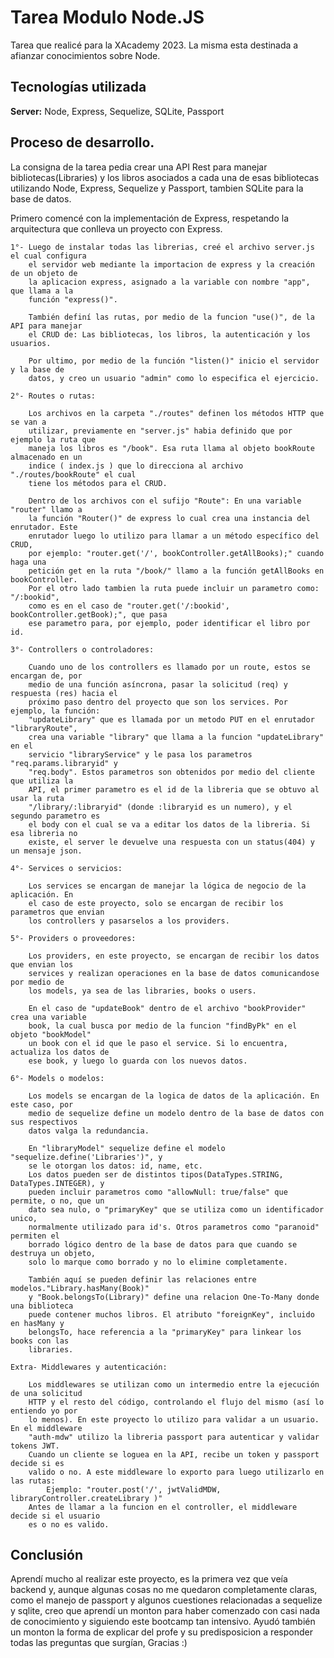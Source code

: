# Tarea Modulo Node.JS

Tarea que realicé para la XAcademy 2023. La misma esta destinada a afianzar conocimientos sobre Node.


## Tecnologías utilizada


**Server:** Node, Express, Sequelize, SQLite, Passport


## Proceso de desarrollo.

La consigna de la tarea pedia crear una API Rest para manejar bibliotecas(Libraries) y los libros asociados a cada una de esas bibliotecas utilizando Node, Express, Sequelize y Passport, tambien SQLite para la base de datos.

Primero comencé con la implementación de Express, respetando la arquitectura que conlleva un proyecto con Express.

    1°- Luego de instalar todas las librerias, creé el archivo server.js el cual configura 
        el servidor web mediante la importacion de express y la creación de un objeto de 
        la aplicacion express, asignado a la variable con nombre "app", que llama a la
        función "express()".

        También definí las rutas, por medio de la funcion "use()", de la API para manejar 
        el CRUD de: Las bibliotecas, los libros, la autenticación y los usuarios.
        
        Por ultimo, por medio de la función "listen()" inicio el servidor y la base de 
        datos, y creo un usuario "admin" como lo especifica el ejercicio.

    2°- Routes o rutas:

        Los archivos en la carpeta "./routes" definen los métodos HTTP que se van a 
        utilizar, previamente en "server.js" habia definido que por ejemplo la ruta que
        maneja los libros es "/book". Esa ruta llama al objeto bookRoute almacenado en un
        indice ( index.js ) que lo direcciona al archivo "./routes/bookRoute" el cual 
        tiene los métodos para el CRUD.

        Dentro de los archivos con el sufijo "Route": En una variable "router" llamo a 
        la función "Router()" de express lo cual crea una instancia del enrutador. Este
        enrutador luego lo utilizo para llamar a un método específico del CRUD,
        por ejemplo: "router.get('/', bookController.getAllBooks);" cuando haga una 
        petición get en la ruta "/book/" llamo a la función getAllBooks en bookController.
        Por el otro lado tambien la ruta puede incluir un parametro como: "/:bookid", 
        como es en el caso de "router.get('/:bookid', bookController.getBook);", que pasa
        ese parametro para, por ejemplo, poder identificar el libro por id.

    3°- Controllers o controladores:

        Cuando uno de los controllers es llamado por un route, estos se encargan de, por 
        medio de una función asíncrona, pasar la solicitud (req) y respuesta (res) hacia el
        próximo paso dentro del proyecto que son los services. Por ejemplo, la función:
        "updateLibrary" que es llamada por un metodo PUT en el enrutador "libraryRoute",
        crea una variable "library" que llama a la funcion "updateLibrary" en el
        servicio "libraryService" y le pasa los parametros "req.params.libraryid" y 
        "req.body". Estos parametros son obtenidos por medio del cliente que utiliza la 
        API, el primer parametro es el id de la libreria que se obtuvo al usar la ruta
        "/library/:libraryid" (donde :libraryid es un numero), y el segundo parametro es
        el body con el cual se va a editar los datos de la libreria. Si esa libreria no 
        existe, el server le devuelve una respuesta con un status(404) y un mensaje json.

    4°- Services o servicios:

        Los services se encargan de manejar la lógica de negocio de la aplicación. En 
        el caso de este proyecto, solo se encargan de recibir los parametros que envian
        los controllers y pasarselos a los providers.

    5°- Providers o proveedores:

        Los providers, en este proyecto, se encargan de recibir los datos que envian los
        services y realizan operaciones en la base de datos comunicandose por medio de 
        los models, ya sea de las libraries, books o users.

        En el caso de "updateBook" dentro de el archivo "bookProvider" crea una variable
        book, la cual busca por medio de la funcion "findByPk" en el objeto "bookModel"
        un book con el id que le paso el service. Si lo encuentra, actualiza los datos de
        ese book, y luego lo guarda con los nuevos datos.

    6°- Models o modelos:

        Los models se encargan de la logica de datos de la aplicación. En este caso, por 
        medio de sequelize define un modelo dentro de la base de datos con sus respectivos
        datos valga la redundancia.

        En "libraryModel" sequelize define el modelo "sequelize.define('Libraries')", y
        se le otorgan los datos: id, name, etc.
        Los datos pueden ser de distintos tipos(DataTypes.STRING, DataTypes.INTEGER), y
        pueden incluir parametros como "allowNull: true/false" que permite, o no, que un
        dato sea nulo, o "primaryKey" que se utiliza como un identificador unico,
        normalmente utilizado para id's. Otros parametros como "paranoid" permiten el 
        borrado lógico dentro de la base de datos para que cuando se destruya un objeto,
        solo lo marque como borrado y no lo elimine completamente.

        También aquí se pueden definir las relaciones entre modelos."Library.hasMany(Book)"
        y "Book.belongsTo(Library)" define una relacion One-To-Many donde una biblioteca
        puede contener muchos libros. El atributo "foreignKey", incluido en hasMany y 
        belongsTo, hace referencia a la "primaryKey" para linkear los books con las
        libraries.

    Extra- Middlewares y autenticación:

        Los middlewares se utilizan como un intermedio entre la ejecución de una solicitud
        HTTP y el resto del código, controlando el flujo del mismo (así lo entiendo yo por
        lo menos). En este proyecto lo utilizo para validar a un usuario. En el middleware
        "auth-mdw" utilizo la libreria passport para autenticar y validar tokens JWT.
        Cuando un cliente se loguea en la API, recibe un token y passport decide si es 
        valido o no. A este middleware lo exporto para luego utilizarlo en las rutas:
            Ejemplo: "router.post('/', jwtValidMDW, libraryController.createLibrary )"
        Antes de llamar a la funcion en el controller, el middleware decide si el usuario
        es o no es valido.
    







## Conclusión

Aprendí mucho al realizar este proyecto, es la primera vez que veía backend y, aunque
algunas cosas no me quedaron completamente claras, como el manejo de passport y algunos cuestiones relacionadas a sequelize y sqlite, creo que aprendí un monton para haber comenzado con casi nada de conocimiento y siguiendo este bootcamp tan intensivo. Ayudó
también un monton la forma de explicar del profe y su predisposicion a responder todas las preguntas que surgían, Gracias :)